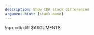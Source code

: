 ```yaml
---
description: Show CDK stack differences
argument-hint: [stack-name]
---
```

!npx cdk diff $ARGUMENTS